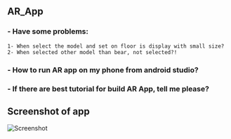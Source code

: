 ## AR_App
### - Have some problems:
	1- When select the model and set on floor is display with small size?
	2- When selected other model than bear, not selected?!

### - How to run AR app on my phone from android studio?

### - If there are best tutorial for build AR App, tell me please?

## Screenshot of app
![Screenshot](https://github.com/HusseinMohammedHussein/AR_App/issues/1#issue-686616978)
